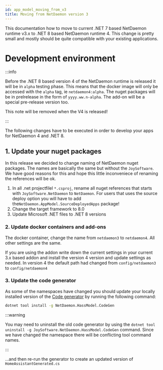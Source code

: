 ```yaml
---
id: app_model_moving_from_v3
title: Moving from NetDaemon version 3
---
```


This documentation how to move to current .NET 7 based NetDaemon runtime v3.x to .NET 8 based NetDaemon runtime 4. This change is pretty small and mostly should be quite compatible with your existing applications.

# Development environment

:::info

Before the .NET 8 based version 4 of the NetDaemon runtime is released it will be in `alpha` testing phase.
This means that the docker image will only be accessed with the `alpha` tag, ie `netdaemon4:alpha`. The nuget
packages will be in prelrelease in the form of `yyyy.ww.n-alpha`. The add-on will be a special pre-release version too.

This note will be removed when the V4 is released!

:::

The following changes have to be executed in order to develop your apps for NetDaemon 4 and .NET 8.

## 1. Update your nuget packages

In this release we decided to change naming of NetDaemon nuget packages. The names are basically the same but without the `JoySoftware`. We have good reasons for this and hope this little inconveniece of renaming the references will be ok.

1. In all .net projectfilel `*.csproj`, rename all nuget references that starts with `JoySoftware.NetDaemon` to `NetDaemon`. For users that uses the source deploy option you will have to add the`NetDaemon.AppModel.SourceDeployedApps` package!
2. Change the target framework to 8.0
3. Update Microsoft .NET files to .NET 8 versions

### 2. Update docker containers and add-ons

The docker container, change the name from `netdaemon3` to `netdaemon4`. All other settings are the same.

If you are using the addon write down the current settings in your current 3.x based addon and install the version 4 version and update settings as needed. In version 4 the default path had changed from `config/netdaemon3` to `config/netdaemon4`

### 3. Update the code generator

As some of the namespaces have changed you should update your locally installed version of the [Code generator](/v3/hass_model/hass_model_codegen.md) by running the following command:

```bash
dotnet tool install -g NetDaemon.HassModel.CodeGen
```

:::warning

You may need to uninstall the old code generator by using the `dotnet tool uninstall -g JoySoftware.NetDaemon.HassModel.CodeGen` command. Since we have changed
the namespace there will be conflicting tool command names.

:::

...and then re-run the generator to create an updated version of `HomeAssistantGenerated.cs`


